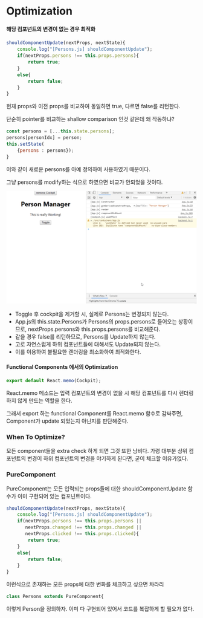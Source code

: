 # Optimization



#### 해당 컴포넌트의 변경이 없는 경우 최적화

```javascript
shouldComponentUpdate(nextProps, nextState){
    console.log("[Persons.js] shouldComponentUpdate");
    if(nextProps.persons !== this.props.persons){
        return true;
    }
    else{
        return false;
    }
}
```

현재 props와 이전 props를 비교하여 동일하면 true, 다르면 false를 리턴한다. 

단순히 pointer를 비교하는 shallow comparison 인것 같은데 왜 작동하냐? 

```javascript
const persons = [...this.state.persons];
persons[personIdx] = person;
this.setState(
    {persons : persons});
}
```

이와 같이 새로운 persons를 아예 정의하여 사용하였기 때문이다.

그냥 persons를 modify하는 식으로 하였으면 비교가 안되었을 것이다.



![](Images/1.gif)

- Toggle 후 cockpit을 제거할 시, 실제로 Persons는 변경되지 않는다.
- App.js의 this.state.Persons가 Persons의 props.persons로 들어오는 상황이므로, nextProps.persons와 this.props.persons를 비교해준다.
- 같을 경우 false를 리턴하므로, Persons를 Update하지 않는다.
- 고로 자연스럽게 하위 컴포넌트들에 대해서도 Update되지 않는다.
- 이를 이용하여 불필요한 렌더링을 최소화하여 최적화한다.



#### Functional Components 에서의 Optimization

```javascript
export default React.memo(Cockpit);
```

React.memo 메소드는 입력 컴포넌트의 변경이 없을 시 해당 컴포넌트를 다시 렌더링하지 않게 만드는 역할을 한다.

그래서 export 하는 functional Component를 React.memo 함수로 감싸주면, Component가 update 되었는지 아닌지를 판단해준다.



### When To Optimize?

모든 component들을 extra check 하게 되면 그것 또한 낭비다. 가령 대부분 상위 컴포넌트의 변경이 하위 컴포넌트의 변경을 야기하게 된다면, 굳이 체크할 이유가없다.



### PureComponent

PureComponent는 모든 입력되는 props들에 대한 shouldComponentUpdate 함수가 이미 구현되어 있는 컴포넌트이다. 

```javascript
shouldComponentUpdate(nextProps, nextState){
    console.log("[Persons.js] shouldComponentUpdate");
    if(nextProps.persons !== this.props.persons ||
       nextProps.changed !== this.props.changed ||
       nextProps.clicked !== this.props.clicked){
        return true;
    }
    else{
        return false;
    }
}
```

이런식으로 존재하는 모든 props에 대한 변화를 체크하고 싶으면 차라리

```javascript
class Persons extends PureComponent{
```

이렇게 Person을 정의하자. 이미 다 구현되어 있어서 코드를 복잡하게 할 필요가 없다.